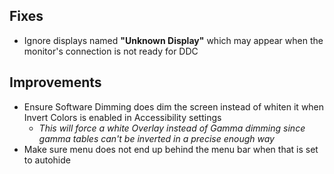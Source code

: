 ## Fixes

- Ignore displays named **"Unknown Display"** which may appear when the monitor's connection is not ready for DDC

## Improvements

- Ensure Software Dimming does dim the screen instead of whiten it when Invert Colors is enabled in Accessibility settings
    - *This will force a white Overlay instead of Gamma dimming since gamma tables can't be inverted in a precise enough way*
- Make sure menu does not end up behind the menu bar when that is set to autohide
